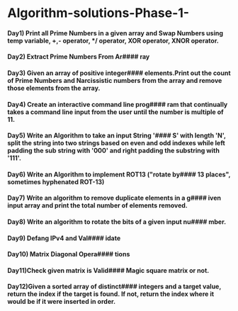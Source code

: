 # Algorithm-solutions-Phase-1-
#### Day1) Print all Prime Numbers in a given array and Swap Numbers using temp variable, +,- operator, */ operator, XOR operator, XNOR operator.
#### Day2) Extract Prime Numbers From Ar#### ray
#### Day3) Given an array of positive integer####  elements.Print out the count of Prime Numbers and Narcissistic numbers from the array and remove those elements from the array.
#### Day4) Create an interactive command line prog#### ram that continually takes a command line input from the user until the number is multiple of 11.
#### Day5) Write an Algorithm to take an input String '#### S' with length 'N', split the string into two strings based on even and odd indexes while left padding the sub string with '000' and right padding the substring with '111'.
#### Day6) Write an Algorithm to implement ROT13 ("rotate by####  13 places", sometimes hyphenated ROT-13)
#### Day7) Write an algorithm to remove duplicate elements in a g#### iven input array and print the total number of elements removed.
#### Day8) Write an algorithm to rotate the bits of a given input nu#### mber.
#### Day9) Defang IPv4 and Val#### idate
#### Day10) Matrix Diagonal Opera#### tions
#### Day11)Check given matrix is Valid####  Magic square matrix or not.
#### Day12)Given a sorted array of distinct####  integers and a target value, return the index if the target is found. If not, return the index where it would be if it were inserted in order.
